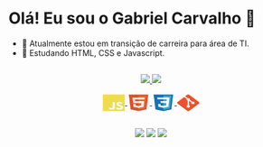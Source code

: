 
# Olá! Eu sou o Gabriel Carvalho 👋

 - 🔭 Atualmente estou em transição de carreira para área de TI.  
 - 🌱 Estudando HTML, CSS e Javascript.
 
##

<div align="center">
  <a href="https://github.com/scarvalhogabriel">
  <img height="150em" src="https://github-readme-stats.vercel.app/api?username=scarvalhogabriel&show_icons=true&theme=github_dark"/>
  <img height="150em" src="https://github-readme-stats.vercel.app/api/top-langs/?username=scarvalhogabriel&layout=compact&langs_count=7&theme=github_dark"/>
 
  <div style="display: inline_block"><br>
  <img align="center" alt="Gabriel-Js" height="30" width="40" src="https://raw.githubusercontent.com/devicons/devicon/master/icons/javascript/javascript-plain.svg">
  <img align="center" alt="Gabriel-HTML" height="30" width="40" src="https://raw.githubusercontent.com/devicons/devicon/master/icons/html5/html5-original.svg">
  <img align="center" alt="Gabriel-CSS" height="30" width="40" src="https://raw.githubusercontent.com/devicons/devicon/master/icons/css3/css3-original.svg">
  <img align="center" alt="Gabriel-GIT" height="30" width="40" src="https://github.com/devicons/devicon/blob/master/icons/git/git-original.svg">
</div>
  
  ##
  
  <div> 
  
<a href = "mailto:scarvalho.gabriel@gmail.com"><img src="https://img.shields.io/badge/-Gmail-%23333?style=for-the-badge&logo=gmail&logoColor=white" target="_blank"></a>
<a href="https://www.linkedin.com/in/gabriel-carvalho-0098b5201/" target="_blank"><img src="https://img.shields.io/badge/-LinkedIn-%230077B5?style=for-the-badge&logo=linkedin&logoColor=white" target="_blank"></a> 
<a href="https://wa.me/5511983008881" target="_blank"><img src="https://img.shields.io/badge/-Whatsapp-4af23?style=for-the-badge&logo=whatsapp&logoColor=white" target="_blank"></a> 
 

   
<!-- ![Snake animation](https://github.com/scarvalhogabriel/scarvalhogabriel/blob/output/github-contribution-grid-snake.svg) -->
   
  </div> 
